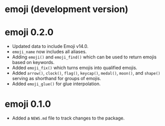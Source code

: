 # emoji (development version)

# emoji 0.2.0

* Updated data to include Emoji v14.0.
* `emoji_name` now includes all aliases.
* Adding `emoji()` and `emoji_find()` which can be used to return emojis based on keywords.
* Added `emoji_fix()` which turns emojis into qualified emojis.
* Added `arrow()`, `clock()`, `flag()`, `keycap()`, `medal()`, `moon()`, and `shape()` serving as shorthand for groups of emojis.
* Added `emoji_glue()` for glue interpolation.

# emoji 0.1.0

* Added a `NEWS.md` file to track changes to the package.
